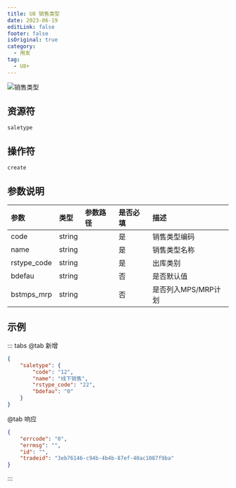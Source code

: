 ```yaml
---
title: U8 销售类型
date: 2023-06-19
editLink: false
footer: false
isOriginal: true
category:
  - 用友
tag:
  - U8+
---
```


![销售类型](https://image.ilyl.life:8443/yonyou/u8/as/saletype.gif)

## 资源符

`saletype`
  
## 操作符

`create`

## 参数说明

|参数|类型|参数路径|是否必填|描述|
|:-|:-|:-|:-|:-|
|code|string||是|销售类型编码|
|name|string||是|销售类型名称|
|rstype_code|string||是|出库类别|
|bdefau|string||否|是否默认值|
|bstmps_mrp|string||否|是否列入MPS/MRP计划|

## 示例

::: tabs
@tab 新增

```json
{
    "saletype": {
        "code": "12",
        "name": "线下销售",
        "rstype_code": "22",
        "bdefau": "0"
    }
}
```

@tab 响应

```json
{
    "errcode": "0",
    "errmsg": "",
    "id": "",
    "tradeid": "3eb76146-c94b-4b4b-87ef-40ac1087f9ba"
}
```

:::
